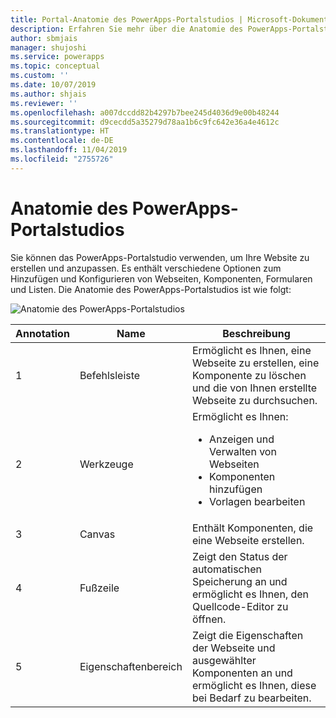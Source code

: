 ```yaml
---
title: Portal-Anatomie des PowerApps-Portalstudios | Microsoft-Dokumentation
description: Erfahren Sie mehr über die Anatomie des PowerApps-Portalstudios.
author: sbmjais
manager: shujoshi
ms.service: powerapps
ms.topic: conceptual
ms.custom: ''
ms.date: 10/07/2019
ms.author: shjais
ms.reviewer: ''
ms.openlocfilehash: a007dccdd82b4297b7bee245d4036d9e00b48244
ms.sourcegitcommit: d9cecdd5a35279d78aa1b6c9fc642e36a4e4612c
ms.translationtype: HT
ms.contentlocale: de-DE
ms.lasthandoff: 11/04/2019
ms.locfileid: "2755726"
---
```

# <a name="powerapps-portals-studio-anatomy"></a>Anatomie des PowerApps-Portalstudios

Sie können das PowerApps-Portalstudio verwenden, um Ihre Website zu erstellen und anzupassen. Es enthält verschiedene Optionen zum Hinzufügen und Konfigurieren von Webseiten, Komponenten, Formularen und Listen. Die Anatomie des PowerApps-Portalstudios ist wie folgt:

![Anatomie des PowerApps-Portalstudios](media/maker-anatomy.png "Anatomie des PowerApps-Portalstudios")  

| **Annotation** | **Name**        | **Beschreibung**                                                                              |
|----------------|-----------------|----------------------------------------------------------------------------------------------|
| 1              | Befehlsleiste     | Ermöglicht es Ihnen, eine Webseite zu erstellen, eine Komponente zu löschen und die von Ihnen erstellte Webseite zu durchsuchen.  |
| 2              | Werkzeuge        | Ermöglicht es Ihnen:<ul><li>Anzeigen und Verwalten von Webseiten</li><li>Komponenten hinzufügen</li><li>Vorlagen bearbeiten</li></ul>  |
| 3              | Canvas          | Enthält Komponenten, die eine Webseite erstellen.                                                    |
| 4              | Fußzeile          | Zeigt den Status der automatischen Speicherung an und ermöglicht es Ihnen, den Quellcode-Editor zu öffnen.                         |
| 5              | Eigenschaftenbereich | Zeigt die Eigenschaften der Webseite und ausgewählter Komponenten an und ermöglicht es Ihnen, diese bei Bedarf zu bearbeiten. |

